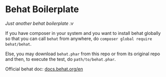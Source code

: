# Behat Boilerplate
*Just another behat boilerplate :v*

If you have composer in your system and you want to install behat globally so that you can call `behat` from anywhere, do `composer global require behat/behat`.

Else, you may download `behat.phar` from this repo or from its original repo and then, to execute the test, do `path/to/behat.phar`.

Official behat doc: [docs.behat.org/en]()